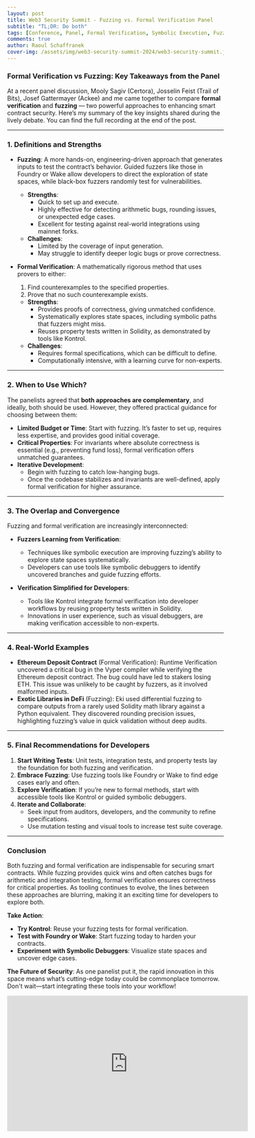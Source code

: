 ```yaml
---
layout: post
title: Web3 Security Summit - Fuzzing vs. Formal Verification Panel
subtitle: "TL;DR: Do both"
tags: [Conference, Panel, Formal Verification, Symbolic Execution, Fuzzing]
comments: true
author: Raoul Schaffranek
cover-img: /assets/img/web3-security-summit-2024/web3-security-summit.jpg
---
```


### Formal Verification vs Fuzzing: Key Takeaways from the Panel

At a recent panel discussion, Mooly Sagiv (Certora), Josselin Feist (Trail of Bits), Josef Gattermayer (Ackee) and me came together to compare **formal verification** and **fuzzing** — two powerful approaches to enhancing smart contract security. Here’s my summary of the key insights shared during the lively debate. You can find the full recording at the end of the post.

---

### **1. Definitions and Strengths**
- **Fuzzing**: A more hands-on, engineering-driven approach that generates inputs to test the contract’s behavior. Guided fuzzers like those in Foundry or Wake allow developers to direct the exploration of state spaces, while black-box fuzzers randomly test for vulnerabilities.
  - **Strengths**: 
    - Quick to set up and execute.
    - Highly effective for detecting arithmetic bugs, rounding issues, or unexpected edge cases.
    - Excellent for testing against real-world integrations using mainnet forks.
  - **Challenges**:
    - Limited by the coverage of input generation.
    - May struggle to identify deeper logic bugs or prove correctness.

- **Formal Verification**: A mathematically rigorous method that uses provers to either:
  1. Find counterexamples to the specified properties.
  2. Prove that no such counterexample exists.
  - **Strengths**:
    - Provides proofs of correctness, giving unmatched confidence.
    - Systematically explores state spaces, including symbolic paths that fuzzers might miss.
    - Reuses property tests written in Solidity, as demonstrated by tools like Kontrol.
  - **Challenges**:
    - Requires formal specifications, which can be difficult to define.
    - Computationally intensive, with a learning curve for non-experts.

---

### **2. When to Use Which?**
The panelists agreed that **both approaches are complementary**, and ideally, both should be used. However, they offered practical guidance for choosing between them:
- **Limited Budget or Time**: Start with fuzzing. It’s faster to set up, requires less expertise, and provides good initial coverage.
- **Critical Properties**: For invariants where absolute correctness is essential (e.g., preventing fund loss), formal verification offers unmatched guarantees.
- **Iterative Development**:
  - Begin with fuzzing to catch low-hanging bugs.
  - Once the codebase stabilizes and invariants are well-defined, apply formal verification for higher assurance.

---

### **3. The Overlap and Convergence**
Fuzzing and formal verification are increasingly interconnected:
- **Fuzzers Learning from Verification**:
  - Techniques like symbolic execution are improving fuzzing’s ability to explore state spaces systematically.
  - Developers can use tools like symbolic debuggers to identify uncovered branches and guide fuzzing efforts.
  
- **Verification Simplified for Developers**:
  - Tools like Kontrol integrate formal verification into developer workflows by reusing property tests written in Solidity.
  - Innovations in user experience, such as visual debuggers, are making verification accessible to non-experts.

---

### **4. Real-World Examples**
- **Ethereum Deposit Contract** (Formal Verification): Runtime Verification uncovered a critical bug in the Vyper compiler while verifying the Ethereum deposit contract. The bug could have led to stakers losing ETH. This issue was unlikely to be caught by fuzzers, as it involved malformed inputs.
- **Exotic Libraries in DeFi** (Fuzzing): Eki used differential fuzzing to compare outputs from a rarely used Solidity math library against a Python equivalent. They discovered rounding precision issues, highlighting fuzzing’s value in quick validation without deep audits.

---

### **5. Final Recommendations for Developers**
1. **Start Writing Tests**: Unit tests, integration tests, and property tests lay the foundation for both fuzzing and verification.
2. **Embrace Fuzzing**: Use fuzzing tools like Foundry or Wake to find edge cases early and often.
3. **Explore Verification**: If you’re new to formal methods, start with accessible tools like Kontrol or guided symbolic debuggers.
4. **Iterate and Collaborate**:
   - Seek input from auditors, developers, and the community to refine specifications.
   - Use mutation testing and visual tools to increase test suite coverage.

---

### **Conclusion**
Both fuzzing and formal verification are indispensable for securing smart contracts. While fuzzing provides quick wins and often catches bugs for arithmetic and integration testing, formal verification ensures correctness for critical properties. As tooling continues to evolve, the lines between these approaches are blurring, making it an exciting time for developers to explore both.

**Take Action**:
- **Try Kontrol**: Reuse your fuzzing tests for formal verification.
- **Test with Foundry or Wake**: Start fuzzing today to harden your contracts.
- **Experiment with Symbolic Debuggers**: Visualize state spaces and uncover edge cases.

**The Future of Security**: As one panelist put it, the rapid innovation in this space means what’s cutting-edge today could be commonplace tomorrow. Don't wait—start integrating these tools into your workflow!

<iframe width="560" height="315" src="https://www.youtube.com/embed/NCclZjMmkDs?si=fWswXb61SISkqgjA" title="YouTube video player" frameborder="0" allow="accelerometer; autoplay; clipboard-write; encrypted-media; gyroscope; picture-in-picture; web-share" referrerpolicy="strict-origin-when-cross-origin" allowfullscreen></iframe>